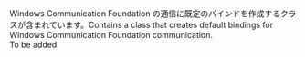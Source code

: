 <Namespace Name="Microsoft.ServiceFabric.Services.Communication.Wcf">
  <Docs>
    <summary><span data-ttu-id="fb485-101">Windows Communication Foundation の通信に既定のバインドを作成するクラスが含まれています。</span><span class="sxs-lookup"><span data-stu-id="fb485-101">Contains a class that creates default bindings for Windows Communication Foundation communication.</span></span></summary> 
    <remarks>To be added.</remarks>
  </Docs>
</Namespace>
